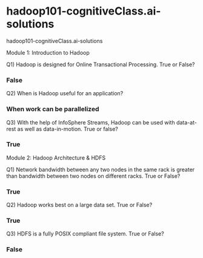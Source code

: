 # hadoop101-cognitiveClass.ai-solutions
hadoop101-cognitiveClass.ai-solutions


Module 1: Introduction to Hadoop

Q1) Hadoop is designed for Online Transactional Processing. True or False?

### False
Q2) When is Hadoop useful for an application?

### When work can be parallelized

Q3) With the help of InfoSphere Streams, Hadoop can be used with data-at-rest as well as data-in-motion. True or false?

### True

Module 2: Hadoop Architecture & HDFS


Q1) Network bandwidth between any two nodes in the same rack is greater than bandwidth between two nodes on different racks. True or False?

### True

Q2) Hadoop works best on a large data set. True or False?

### True

Q3) HDFS is a fully POSIX compliant file system. True or False?

### False


     
